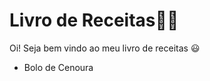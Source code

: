 # Livro de Receitas:woman_cook:

Oi! Seja bem vindo ao meu livro de receitas :smiley:

- Bolo de Cenoura

  

 



